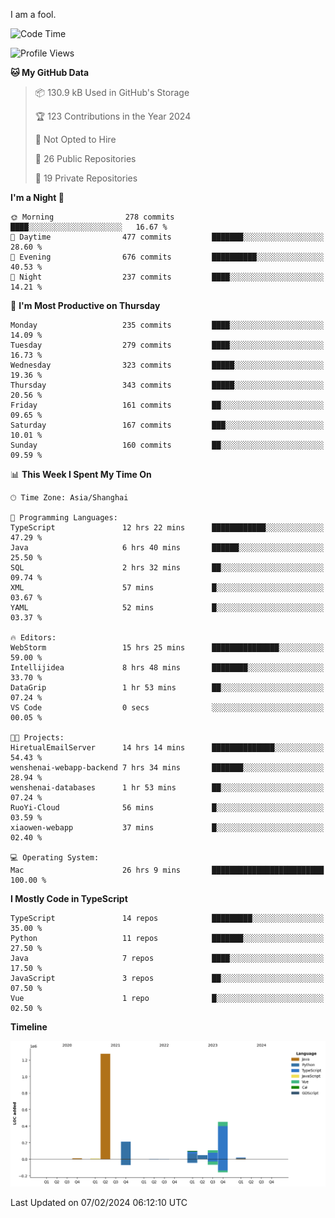 I am a fool.

<!--START_SECTION:waka-->
![Code Time](http://img.shields.io/badge/Code%20Time-1%2C192%20hrs%2026%20mins-blue)

![Profile Views](http://img.shields.io/badge/Profile%20Views-0-blue)

**🐱 My GitHub Data** 

> 📦 130.9 kB Used in GitHub's Storage 
 > 
> 🏆 123 Contributions in the Year 2024
 > 
> 🚫 Not Opted to Hire
 > 
> 📜 26 Public Repositories 
 > 
> 🔑 19 Private Repositories 
 > 
**I'm a Night 🦉** 

```text
🌞 Morning                278 commits         ████░░░░░░░░░░░░░░░░░░░░░   16.67 % 
🌆 Daytime                477 commits         ███████░░░░░░░░░░░░░░░░░░   28.60 % 
🌃 Evening                676 commits         ██████████░░░░░░░░░░░░░░░   40.53 % 
🌙 Night                  237 commits         ████░░░░░░░░░░░░░░░░░░░░░   14.21 % 
```
📅 **I'm Most Productive on Thursday** 

```text
Monday                   235 commits         ████░░░░░░░░░░░░░░░░░░░░░   14.09 % 
Tuesday                  279 commits         ████░░░░░░░░░░░░░░░░░░░░░   16.73 % 
Wednesday                323 commits         █████░░░░░░░░░░░░░░░░░░░░   19.36 % 
Thursday                 343 commits         █████░░░░░░░░░░░░░░░░░░░░   20.56 % 
Friday                   161 commits         ██░░░░░░░░░░░░░░░░░░░░░░░   09.65 % 
Saturday                 167 commits         ███░░░░░░░░░░░░░░░░░░░░░░   10.01 % 
Sunday                   160 commits         ██░░░░░░░░░░░░░░░░░░░░░░░   09.59 % 
```


📊 **This Week I Spent My Time On** 

```text
🕑︎ Time Zone: Asia/Shanghai

💬 Programming Languages: 
TypeScript               12 hrs 22 mins      ████████████░░░░░░░░░░░░░   47.29 % 
Java                     6 hrs 40 mins       ██████░░░░░░░░░░░░░░░░░░░   25.50 % 
SQL                      2 hrs 32 mins       ██░░░░░░░░░░░░░░░░░░░░░░░   09.74 % 
XML                      57 mins             █░░░░░░░░░░░░░░░░░░░░░░░░   03.67 % 
YAML                     52 mins             █░░░░░░░░░░░░░░░░░░░░░░░░   03.37 % 

🔥 Editors: 
WebStorm                 15 hrs 25 mins      ███████████████░░░░░░░░░░   59.00 % 
Intellijidea             8 hrs 48 mins       ████████░░░░░░░░░░░░░░░░░   33.70 % 
DataGrip                 1 hr 53 mins        ██░░░░░░░░░░░░░░░░░░░░░░░   07.24 % 
VS Code                  0 secs              ░░░░░░░░░░░░░░░░░░░░░░░░░   00.05 % 

🐱‍💻 Projects: 
HiretualEmailServer      14 hrs 14 mins      ██████████████░░░░░░░░░░░   54.43 % 
wenshenai-webapp-backend 7 hrs 34 mins       ███████░░░░░░░░░░░░░░░░░░   28.94 % 
wenshenai-databases      1 hr 53 mins        ██░░░░░░░░░░░░░░░░░░░░░░░   07.24 % 
RuoYi-Cloud              56 mins             █░░░░░░░░░░░░░░░░░░░░░░░░   03.59 % 
xiaowen-webapp           37 mins             █░░░░░░░░░░░░░░░░░░░░░░░░   02.40 % 

💻 Operating System: 
Mac                      26 hrs 9 mins       █████████████████████████   100.00 % 
```

**I Mostly Code in TypeScript** 

```text
TypeScript               14 repos            █████████░░░░░░░░░░░░░░░░   35.00 % 
Python                   11 repos            ███████░░░░░░░░░░░░░░░░░░   27.50 % 
Java                     7 repos             ████░░░░░░░░░░░░░░░░░░░░░   17.50 % 
JavaScript               3 repos             ██░░░░░░░░░░░░░░░░░░░░░░░   07.50 % 
Vue                      1 repo              █░░░░░░░░░░░░░░░░░░░░░░░░   02.50 % 
```



**Timeline**

![Lines of Code chart](https://raw.githubusercontent.com/VeejaLiu/VeejaLiu/master/assets/bar_graph.png)


 Last Updated on 07/02/2024 06:12:10 UTC
<!--END_SECTION:waka-->
